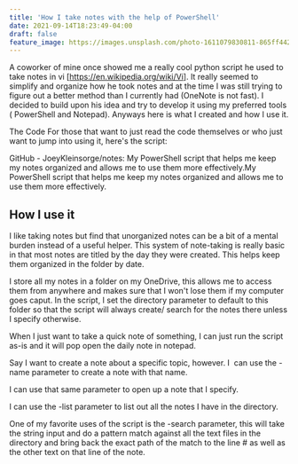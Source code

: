 ```yaml
---
title: 'How I take notes with the help of PowerShell'
date: 2021-09-14T18:23:49-04:00
draft: false
feature_image: https://images.unsplash.com/photo-1611079830811-865ff4428d17?crop=entropy&cs=tinysrgb&fit=max&fm=jpg&ixid=MnwxMTc3M3wwfDF8c2VhcmNofDIyfHxub3RlfGVufDB8fHx8MTYyOTc1MTA2Ng&ixlib=rb-1.2.1&q=80&w=2000
---
```


A coworker of mine once showed me a really cool python script he used to take notes in vi [https://en.wikipedia.org/wiki/Vi]. It really seemed to simplify and organize how he took notes and at the time I was still trying to figure out a better method than I currently had (OneNote is not fast). I decided to build upon his idea and try to develop it using my preferred tools ( PowerShell and Notepad). Anyways here is what I created and how I use it.

The Code
For those that want to just read the code themselves or who just want to jump into using it, here's the script:

GitHub - JoeyKleinsorge/notes: My PowerShell script that helps me keep my notes
organized and allows me to use them more effectively.My PowerShell script that
helps me keep my notes organized and allows me to use them more effectively.

## How I use it

I like taking notes but find that unorganized notes can be a bit of a mental burden instead of a useful helper. This system of note-taking is really basic in that most notes are titled by the day they were created. This helps keep them organized in the folder by date.

I store all my notes in a folder on my OneDrive, this allows me to access them from anywhere and makes sure that I won't lose them if my computer goes caput. In the script, I set the directory parameter to default to this folder so that the script will always create/ search for the notes there unless I specify otherwise.

When I just want to take a quick note of something, I can just run the script as-is and it will pop open the daily note in notepad.

Say I want to create a note about a specific topic, however. I  can use the -name parameter to create a note with that name.

I can use that same parameter to open up a note that I specify.

I can use the -list parameter to list out all the notes I have in the directory.

One of my favorite uses of the script is the -search parameter, this will take the string input and do a pattern match against all the text files in the directory and bring back the exact path of the match to the line # as well as the other text on that line of the note.
